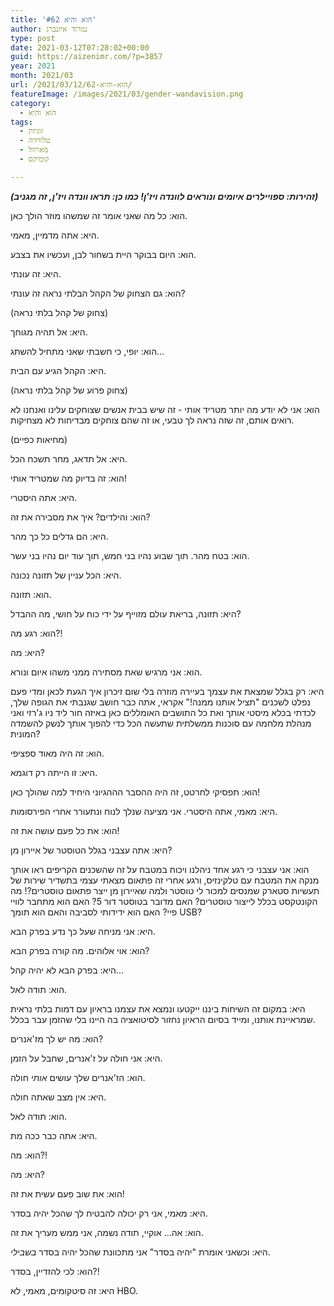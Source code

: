 ```yaml
---
title: 'הוא והיא #62'
author: נמרוד איזנברג
type: post
date: 2021-03-12T07:28:02+00:00
guid: https://aizenimr.com/?p=3857
year: 2021
month: 2021/03
url: /2021/03/12/הוא-והיא-62/
featureImage: /images/2021/03/gender-wandavision.png
category:
  - הוא והיא
tags:
  - זוגיות
  - טלוויזיה
  - מארוול
  - קומיקס

---
```

**_(זהירות: ספויילרים איומים ונוראים לוונדה ויז'ן! כמו כן: תראו וונדה ויז'ן, זה מגניב)_**

הוא: כל מה שאני אומר זה שמשהו מוזר הולך כאן.

היא: אתה מדמיין, מאמי.

הוא: היום בבוקר היית בשחור לבן, ועכשיו את בצבע.

היא: זה עונתי.

הוא: גם הצחוק של הקהל הבלתי נראה זה עונתי?

(צחוק של קהל בלתי נראה)

היא: אל תהיה מגוחך.

הוא: יופי, כי חשבתי שאני מתחיל להשתג...

היא: הקהל הגיע עם הבית.

(צחוק פרוע של קהל בלתי נראה)

הוא: אני לא יודע מה יותר מטריד אותי - זה שיש בבית אנשים שצוחקים עלינו ואנחנו לא רואים אותם, זה שזה נראה לך טבעי, או זה שהם צוחקים מבדיחות לא מצחיקות.

(מחיאות כפיים)

היא: אל תדאג, מחר תשכח הכל.

הוא: זה בדיוק מה שמטריד אותי!

היא: אתה היסטרי.

הוא: והילדים? איך את מסבירה את זה?

היא: הם גדלים כל כך מהר.

הוא: בטח מהר. תוך שבוע נהיו בני חמש, תוך עוד יום נהיו בני עשר.

היא: הכל עניין של תזונה נכונה.

הוא: תזונה.

היא: תזונה, בריאת עולם מזוייף על ידי כוח על חושי, מה ההבדל?

הוא: רגע מה?!

היא: מה?

הוא: אני מרגיש שאת מסתירה ממני משהו איום ונורא.

היא: רק בגלל שמצאת את עצמך בעיירה מוזרה בלי שום זיכרון איך הגעת לכאן ומדי פעם נפלט לשכנים "תציל אותנו ממנה!" אקראי, אתה כבר חושב שגנבתי את הגופה שלך, לכדתי בכלא מיסטי אותך ואת כל התושבים האומללים כאן באיזה חור ליד ניו ג'רזי ואני מנהלת מלחמה עם סוכנות ממשלתית שתעשה הכל כדי להפוך אותך לנשק להשמדה המונית?

הוא: זה היה מאוד ספציפי.

היא: זו הייתה רק דוגמא.

הוא: תפסיקי לחרטט, זה היה ההסבר הההגיוני היחיד למה שהולך כאן!

היא: מאמי, אתה היסטרי. אני מציעה שנלך לנוח ונתעורר אחרי הפירסומות.

הוא: את כל פעם עושה את זה!

היא: אתה עצבני בגלל הטוסטר של איירון מן?

הוא: אני עצבני כי רגע אחד ניהלנו ויכוח במטבח על זה שהשכנים הקריפים ראו אותך מנקה את המטבח עם טלקינזיס, ורגע אחרי זה פתאום מצאתי עצמי בתשדיר שירות של תעשיות סטארק שמנסים למכור לי טוסטר ולמה שאיירון מן ייצר פתאום טוסטרים?! מה הקונטקסט בכלל לייצור טוסטרים? האם מדובר בטוסטר דור 5? האם הוא מתחבר לוויי פיי? האם הוא ידידותי לסביבה והאם הוא תומך USB?

היא: אני מניחה שעל כך נדע בפרק הבא.

הוא: אוי אלוהים. מה קורה בפרק הבא?

היא: בפרק הבא לא יהיה קהל...

הוא: תודה לאל.

היא: במקום זה השיחות ביננו ייקטעו ונמצא את עצמנו בראיון עם דמות בלתי נראית שמראיינת אותנו, ומייד בסיום הראיון נחזור לסיטואציה בה היינו בלי שהזמן עבר בכלל.

הוא: מה יש לך מז'אנרים?

היא: אני חולה על ז'אנרים, שחבל על הזמן.

הוא: הז'אנרים שלך עושים _אותי_ חולה.

היא: אין מצב שאתה חולה.

הוא: תודה לאל.

היא: אתה כבר ככה מת.

הוא: מה?!

היא: מה?

הוא: את שוב פעם עשית את זה!

היא: מאמי, אני רק יכולה להבטיח לך שהכל יהיה בסדר.

הוא: אה... אוקיי, תודה נשמה, אני ממש מעריך את זה.

היא: וכשאני אומרת "יהיה בסדר" אני מתכוונת שהכל יהיה בסדר _בשבילי_.

הוא: לכי להזדיין, בסדר?!

היא: זה סיטקומים, מאמי, לא HBO.